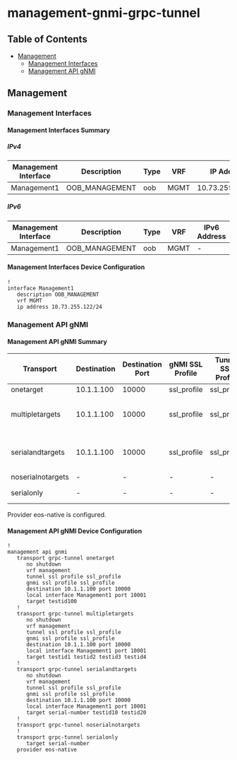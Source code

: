 # management-gnmi-grpc-tunnel

## Table of Contents

- [Management](#management)
  - [Management Interfaces](#management-interfaces)
  - [Management API gNMI](#management-api-gnmi)

## Management

### Management Interfaces

#### Management Interfaces Summary

##### IPv4

| Management Interface | Description | Type | VRF | IP Address | Gateway |
| -------------------- | ----------- | ---- | --- | ---------- | ------- |
| Management1 | OOB_MANAGEMENT | oob | MGMT | 10.73.255.122/24 | 10.73.255.2 |

##### IPv6

| Management Interface | Description | Type | VRF | IPv6 Address | IPv6 Gateway |
| -------------------- | ----------- | ---- | --- | ------------ | ------------ |
| Management1 | OOB_MANAGEMENT | oob | MGMT | - | - |

#### Management Interfaces Device Configuration

```eos
!
interface Management1
   description OOB_MANAGEMENT
   vrf MGMT
   ip address 10.73.255.122/24
```

### Management API gNMI

#### Management API gNMI Summary

| Transport | Destination | Destination Port | gNMI SSL Profile | Tunnel SSL Profile | VRF | Local Interface | Local Port | Target ID |
| --------- | ----------- | ---------------- | ---------------- | ------------------ | --- | --------------- | ---------- | --------- |
| onetarget | 10.1.1.100 | 10000 | ssl_profile | ssl_profile | management | Management1 | 10001 | testid100 |
| multipletargets | 10.1.1.100 | 10000 | ssl_profile | ssl_profile | management | Management1 | 10001 | testid1 testid2 testid3 testid4 |
| serialandtargets | 10.1.1.100 | 10000 | ssl_profile | ssl_profile | management | Management1 | 10001 | Serial-Number testid10 testid20 |
| noserialnotargets | - | - | - | - | - | - | - |  |
| serialonly | - | - | - | - | - | - | - | Serial-Number |

Provider eos-native is configured.

#### Management API gNMI Device Configuration

```eos
!
management api gnmi
   transport grpc-tunnel onetarget
      no shutdown
      vrf management
      tunnel ssl profile ssl_profile
      gnmi ssl profile ssl_profile
      destination 10.1.1.100 port 10000
      local interface Management1 port 10001
      target testid100
   !
   transport grpc-tunnel multipletargets
      no shutdown
      vrf management
      tunnel ssl profile ssl_profile
      gnmi ssl profile ssl_profile
      destination 10.1.1.100 port 10000
      local interface Management1 port 10001
      target testid1 testid2 testid3 testid4
   !
   transport grpc-tunnel serialandtargets
      no shutdown
      vrf management
      tunnel ssl profile ssl_profile
      gnmi ssl profile ssl_profile
      destination 10.1.1.100 port 10000
      local interface Management1 port 10001
      target serial-number testid10 testid20
   !
   transport grpc-tunnel noserialnotargets
   !
   transport grpc-tunnel serialonly
      target serial-number
   provider eos-native
```
